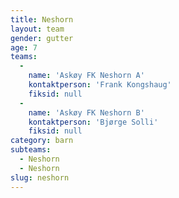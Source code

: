 ```yaml
---
title: Neshorn
layout: team
gender: gutter
age: 7
teams:
  -
    name: 'Askøy FK Neshorn A'
    kontaktperson: 'Frank Kongshaug'
    fiksid: null
  -
    name: 'Askøy FK Neshorn B'
    kontaktperson: 'Bjørge Solli'
    fiksid: null
category: barn
subteams:
  - Neshorn
  - Neshorn
slug: neshorn
---
```

